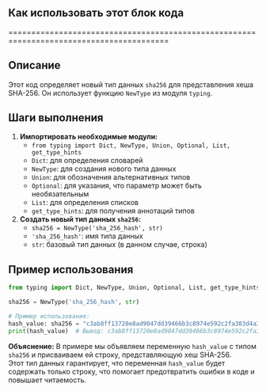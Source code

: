 ## Как использовать этот блок кода
=========================================================================================

Описание
-------------------------
Этот код определяет новый тип данных `sha256` для представления хеша SHA-256. Он использует функцию `NewType` из модуля `typing`. 

Шаги выполнения
-------------------------
1. **Импортировать необходимые модули:** 
   - `from typing import Dict, NewType, Union, Optional, List, get_type_hints`
   - `Dict`: для определения словарей
   - `NewType`: для создания нового типа данных
   - `Union`: для обозначения альтернативных типов
   - `Optional`: для указания, что параметр может быть необязательным
   - `List`: для определения списков
   - `get_type_hints`: для получения аннотаций типов
2. **Создать новый тип данных `sha256`:** 
   - `sha256 = NewType('sha_256_hash', str)`
   - `'sha_256_hash'`: имя типа данных
   - `str`: базовый тип данных (в данном случае, строка)

Пример использования
-------------------------

```python
from typing import Dict, NewType, Union, Optional, List, get_type_hints

sha256 = NewType('sha_256_hash', str)

# Пример использования:
hash_value: sha256 = "c3ab8ff13720e8ad9047dd39466b3c8974e592c2fa383d4a3960714caef0c4f2"
print(hash_value)  # Вывод: c3ab8ff13720e8ad9047dd39466b3c8974e592c2fa383d4a3960714caef0c4f2
```

**Объяснение:**
В примере мы объявляем переменную `hash_value` с типом `sha256` и присваиваем ей строку, представляющую хеш SHA-256.  
Этот тип данных гарантирует, что переменная `hash_value` будет содержать только строку, 
что помогает предотвратить ошибки в коде и повышает читаемость.
